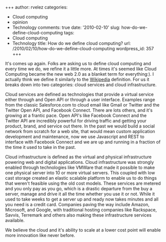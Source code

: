 +++
author: rvelez
categories:
- Cloud computing
- opinion
- Technology
comments: true
date: '2010-02-10'
slug: how-do-we-define-cloud-computing
tags:
- Cloud computing
- Technology
title: How do we define cloud computing?
url: /2010/02/10/how-do-we-define-cloud-computing
wordpress_id: 357
+++


It's comes up again. Folks are asking us to define cloud computing and every time we do, we refine it a little more. At times it's seemed like Cloud Computing became the new web 2.0 as a blanket term for everything:). I actually think we define it similarly to the [Wikipedia](http://en.wikipedia.org/wiki/Cloud_computing) definition. For us it breaks down into two categories: cloud services and cloud infrastructure.

Cloud services are defined as technologies that provide a virtual service either through and Open API or through a user interface. Examples range from the classic Salesforce.com to cloud email like Gmail or Twitter and the Twitter Open API, and Facebook Connect. There are lots others, and it's growing at a frantic pace. Open API's like Facebook Connect and the Twitter API are incredibly powerful for driving traffic and getting your product, brand, and service out there. In the past we would build a social network from scratch for a web site, that would mean custom application development and maintenance, now we use Javascript and REST to interface with Facebook Connect and we are up and running in a fraction of the time it used to take in the past.

Cloud infrastructure is defined as the virtual and physical infrastructure powering web and digital applications. Cloud infrastructure was strongly enabled through technologies like VMWare that made it possible to make one physical server into 10 or more virtual servers. This coupled with low cast storage created an elastic scalable platform to enable us to do things that weren't feasible using the old cost models. These services are metered and you only pay as you go, which is a drastic departure from the buy a server, manage and drive it all the time whether you use it or not. While it used to take weeks to get a server up and ready now takes minutes and all you need is a credit card. Companies paving the way include Amazon, Microsoft, and Google, with traditional hosting companies like Rackspace, Savvis, Terremark and others also making these infrastructure services available.

We believe the cloud and it's ability to scale at a lower cost point will enable more innovation like never before.
